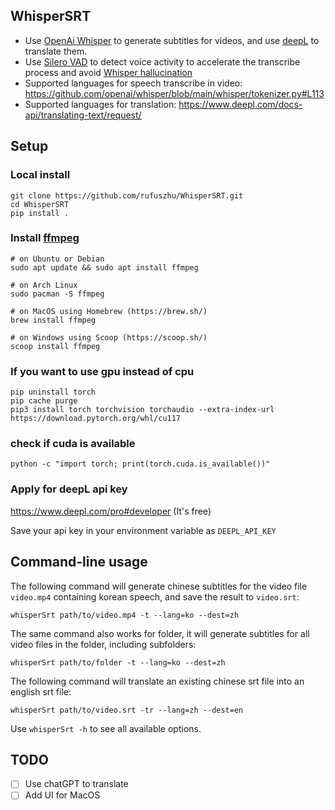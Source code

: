 ## WhisperSRT
- Use [OpenAi Whisper](https://github.com/openai/whisper) to generate subtitles for videos, and use [deepL](https://www.deepl.com/translator) to translate them.
- Use [Silero VAD](https://github.com/snakers4/silero-vad) to detect voice activity to accelerate the transcribe process and avoid [Whisper hallucination ](https://github.com/openai/whisper/discussions/679)
- Supported languages for speech transcribe in video: https://github.com/openai/whisper/blob/main/whisper/tokenizer.py#L113
- Supported languages for translation: https://www.deepl.com/docs-api/translating-text/request/
## Setup
### Local install
```
git clone https://github.com/rufuszhu/WhisperSRT.git
cd WhisperSRT
pip install .
```
### Install [ffmpeg](https://ffmpeg.org/)
```
# on Ubuntu or Debian
sudo apt update && sudo apt install ffmpeg

# on Arch Linux
sudo pacman -S ffmpeg

# on MacOS using Homebrew (https://brew.sh/)
brew install ffmpeg

# on Windows using Scoop (https://scoop.sh/)
scoop install ffmpeg
```
### If you want to use gpu instead of cpu
```commandline
pip uninstall torch
pip cache purge
pip3 install torch torchvision torchaudio --extra-index-url https://download.pytorch.org/whl/cu117
```
### check if cuda is available
```commandline
python -c "import torch; print(torch.cuda.is_available())"
```
### Apply for deepL api key
https://www.deepl.com/pro#developer (It's free)

Save your api key in your environment variable as `DEEPL_API_KEY`

## Command-line usage
The following command will generate chinese subtitles for the video file `video.mp4` containing korean speech, and save the result to `video.srt`:
```commandline
whisperSrt path/to/video.mp4 -t --lang=ko --dest=zh
```
The same command also works for folder, it will generate subtitles for all video files in the folder, including subfolders:
```commandline
whisperSrt path/to/folder -t --lang=ko --dest=zh
```
The following command will translate an existing chinese srt file into an english srt file:
```commandline
whisperSrt path/to/video.srt -tr --lang=zh --dest=en
```
Use `whisperSrt -h` to see all available options.

## TODO
- [ ] Use chatGPT to translate
- [ ] Add UI for MacOS